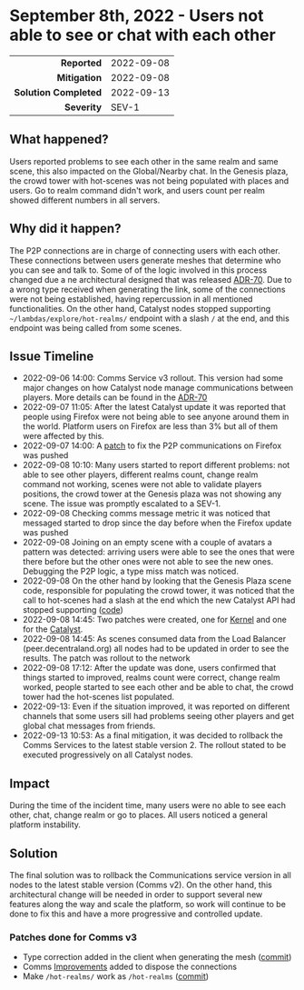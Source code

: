 # September 8th, 2022 - Users not able to see or chat with each other 

|                          |               |
| -----------------------: | :------------ |
| **Reported**             | 2022-09-08    |
|           **Mitigation** | 2022-09-08    |
|   **Solution Completed** | 2022-09-13    |
| **Severity**             | SEV-1         |

## What happened?

Users reported problems to see each other in the same realm and same scene, this also impacted on the Global/Nearby chat. In the Genesis plaza, the crowd tower with hot-scenes was not being populated with places and users. Go to realm command didn't work, and users count per realm showed different numbers in all servers. 

## Why did it happen?

The P2P connections are in charge of connecting users with each other. These connections between users generate meshes that determine who you can see and talk to. Some of of the logic involved in this process changed due a ne architectural designed that was released [ADR-70](https://rfc.decentraland.org/adr/ADR-70). Due to a wrong type received when generating the link, some of the connections were not being established, having repercussion in all mentioned functionalities. On the other hand, Catalyst nodes stopped supporting `~/lambdas/explore/hot-realms/` endpoint with a slash `/` at the end, and this endpoint was being called from some scenes.   

## Issue Timeline

- 2022-09-06 14:00: Comms Service v3 rollout. This version had some major changes on how Catalyst node manage communications between players. More details can be found in the [ADR-70](https://rfc.decentraland.org/adr/ADR-70)
- 2022-09-07 11:05: After the latest Catalyst update it was reported that people using Firefox were not being able to see anyone around them in the world. Platform users on Firefox are less than 3% but all of them were affected by this. 
- 2022-09-07 14:00: A [patch](https://github.com/decentraland/comms3-transports/commit/622c7bf6fded83a746a309f33007d520a5c79b89) to fix the P2P communications on Firefox was pushed
- 2022-09-08 10:10: Many users started to report different problems: not able to see other players, different realms count, change realm command not working, scenes were not able to validate players positions, the crowd tower at the Genesis plaza was not showing any scene. The issue was promptly escalated to a SEV-1. 
- 2022-09-08 Checking comms message metric it was noticed that messaged started to drop since the day before when the Firefox update was pushed  
- 2022-09-08 Joining on an empty scene with a couple of avatars a pattern was detected: arriving users were able to see the ones that were there before but the other ones were not able to see the new ones. Debugging the P2P logic, a type miss match was noticed. 
- 2022-09-08 On the other hand by looking that the Genesis Plaza scene code, responsible for populating the crowd tower, it was noticed that the call to hot-scenes had a slash at the end which the new Catalyst API had stopped supporting ([code](https://github.com/decentraland-scenes/Genesis-Plaza/blob/acaaf9821c0968b2171775bb1deb3bed5924e9e7/src/lobby/checkApi.ts#L100))
- 2022-09-08 14:45: Two patches were created, one for [Kernel](https://github.com/decentraland/comms3-transports/commit/b37726db83d615ec8ba47e6b47c6c27d37e59f13) and one for the [Catalyst](https://github.com/decentraland/catalyst-owner/commit/eaa6bce95cac03db92ee089b161234e101ddbd36).   
- 2022-09-08 14:45: As scenes consumed data from the Load Balancer (peer.decentraland.org) all nodes had to be updated in order to see the results. The patch was rollout to the network
- 2022-09-08 17:12: After the update was done, users confirmed that things started to improved, realms count were correct, change realm worked, people started to see each other and be able to chat, the crowd tower had the hot-scenes list populated. 
- 2022-09-13: Even if the situation improved, it was reported on different channels that some users sill had problems seeing other players and get global chat messages from friends. 
- 2022-09-13 10:53: As a final mitigation, it was decided to rollback the Comms Services to the latest stable version 2. The rollout stated to be executed progressively on all Catalyst nodes. 

## Impact

During the time of the incident time, many users were no able to see each other, chat, change realm or go to places. All users noticed a general platform instability.   


## Solution

The final solution was to rollback the Communications service version in all nodes to the latest stable version (Comms v2). On the other hand, this architectural change will be needed in order to support several new features along the way and scale the platform, so work will continue to be done to fix this and have a more progressive and controlled update.
### Patches done for Comms v3 
- Type correction added in the client when generating the mesh ([commit](https://github.com/decentraland/comms3-transports/commit/b37726db83d615ec8ba47e6b47c6c27d37e59f13))
- Comms [Improvements]((https://github.com/decentraland/kernel/commit/17050b71edc8d234e090893558ae9e6acad179ca)) added to dispose the connections 
- Make `/hot-realms/` work as `/hot-realms` ([commit](https://github.com/decentraland/catalyst-owner/commit/eaa6bce95cac03db92ee089b161234e101ddbd36)) 

  
